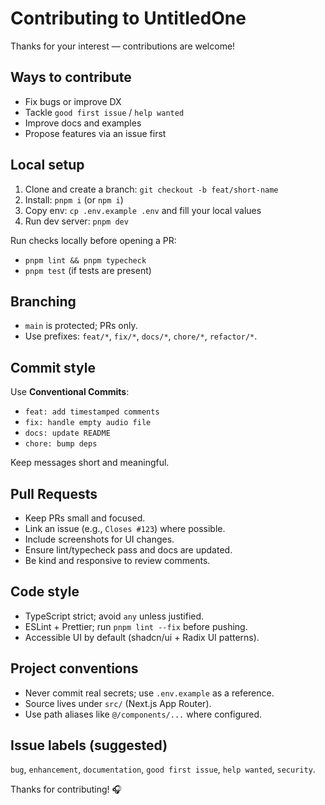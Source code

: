# Contributing to UntitledOne

Thanks for your interest — contributions are welcome!

## Ways to contribute
- Fix bugs or improve DX
- Tackle `good first issue` / `help wanted`
- Improve docs and examples
- Propose features via an issue first

## Local setup
1. Clone and create a branch: `git checkout -b feat/short-name`
2. Install: `pnpm i` (or `npm i`)
3. Copy env: `cp .env.example .env` and fill your local values
4. Run dev server: `pnpm dev`

Run checks locally before opening a PR:
- `pnpm lint && pnpm typecheck`
- `pnpm test` (if tests are present)

## Branching
- `main` is protected; PRs only.
- Use prefixes: `feat/*`, `fix/*`, `docs/*`, `chore/*`, `refactor/*`.

## Commit style
Use **Conventional Commits**:
- `feat: add timestamped comments`
- `fix: handle empty audio file`
- `docs: update README`
- `chore: bump deps`

Keep messages short and meaningful.

## Pull Requests
- Keep PRs small and focused.
- Link an issue (e.g., `Closes #123`) where possible.
- Include screenshots for UI changes.
- Ensure lint/typecheck pass and docs are updated.
- Be kind and responsive to review comments.

## Code style
- TypeScript strict; avoid `any` unless justified.
- ESLint + Prettier; run `pnpm lint --fix` before pushing.
- Accessible UI by default (shadcn/ui + Radix UI patterns).

## Project conventions
- Never commit real secrets; use `.env.example` as a reference.
- Source lives under `src/` (Next.js App Router).
- Use path aliases like `@/components/...` where configured.

## Issue labels (suggested)
`bug`, `enhancement`, `documentation`, `good first issue`, `help wanted`, `security`.

Thanks for contributing! 🎧
